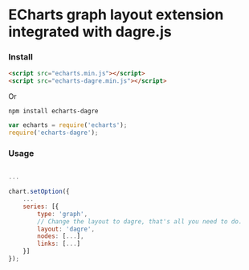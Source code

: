 # ECharts graph layout extension integrated with dagre.js


### Install

```html
<script src="echarts.min.js"></script>
<script src="echarts-dagre.min.js"></script>
```

Or

```
npm install echarts-dagre
```

```js
var echarts = require('echarts');
require('echarts-dagre');
```

### Usage

```js

...

chart.setOption({
    ...
    series: [{
        type: 'graph',
        // Change the layout to dagre, that's all you need to do.
        layout: 'dagre',
        nodes: [...],
        links: [...]
    }]
});
```
